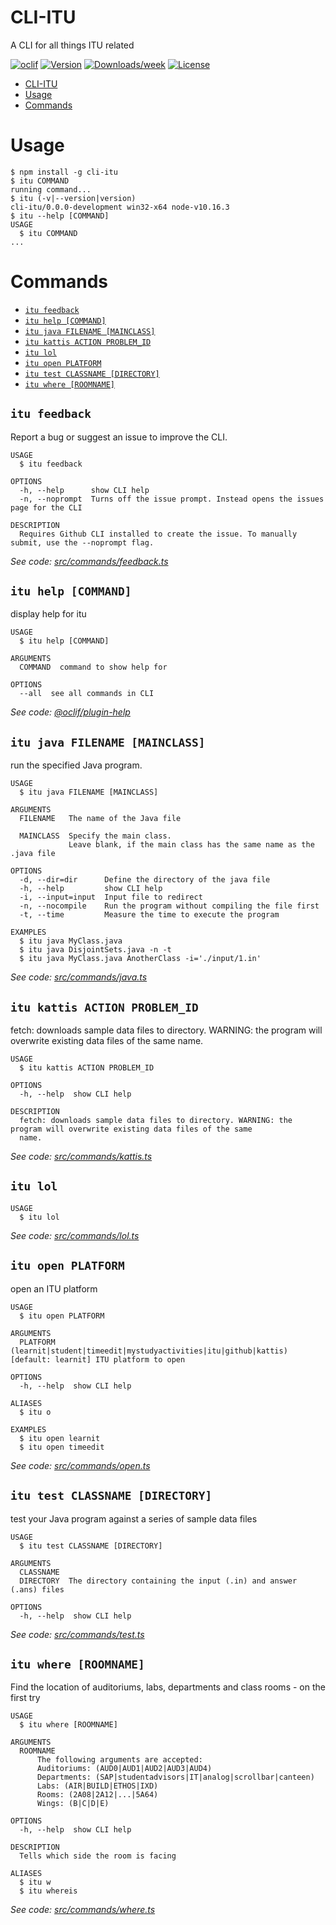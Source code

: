 # CLI-ITU

A CLI for all things ITU related

[![oclif](https://img.shields.io/badge/cli-oclif-brightgreen.svg)](https://oclif.io)
[![Version](https://img.shields.io/npm/v/cli-itu.svg)](https://npmjs.org/package/cli-itu)
[![Downloads/week](https://img.shields.io/npm/dw/cli-itu.svg)](https://npmjs.org/package/cli-itu)
[![License](https://img.shields.io/npm/l/cli-itu.svg)](https://github.com/AsgereDreemurr/CLI-ITU/blob/main/package.json)

<!-- toc -->
* [CLI-ITU](#cli-itu)
* [Usage](#usage)
* [Commands](#commands)
<!-- tocstop -->

# Usage

<!-- usage -->
```sh-session
$ npm install -g cli-itu
$ itu COMMAND
running command...
$ itu (-v|--version|version)
cli-itu/0.0.0-development win32-x64 node-v10.16.3
$ itu --help [COMMAND]
USAGE
  $ itu COMMAND
...
```
<!-- usagestop -->

# Commands

<!-- commands -->
* [`itu feedback`](#itu-feedback)
* [`itu help [COMMAND]`](#itu-help-command)
* [`itu java FILENAME [MAINCLASS]`](#itu-java-filename-mainclass)
* [`itu kattis ACTION PROBLEM_ID`](#itu-kattis-action-problem_id)
* [`itu lol`](#itu-lol)
* [`itu open PLATFORM`](#itu-open-platform)
* [`itu test CLASSNAME [DIRECTORY]`](#itu-test-classname-directory)
* [`itu where [ROOMNAME]`](#itu-where-roomname)

## `itu feedback`

Report a bug or suggest an issue to improve the CLI. 

```
USAGE
  $ itu feedback

OPTIONS
  -h, --help      show CLI help
  -n, --noprompt  Turns off the issue prompt. Instead opens the issues page for the CLI

DESCRIPTION
  Requires Github CLI installed to create the issue. To manually submit, use the --noprompt flag.
```

_See code: [src/commands/feedback.ts](https://github.com/AsgereDreemurr/CLI-ITU/blob/v0.0.0-development/src/commands/feedback.ts)_

## `itu help [COMMAND]`

display help for itu

```
USAGE
  $ itu help [COMMAND]

ARGUMENTS
  COMMAND  command to show help for

OPTIONS
  --all  see all commands in CLI
```

_See code: [@oclif/plugin-help](https://github.com/oclif/plugin-help/blob/v3.2.3/src/commands/help.ts)_

## `itu java FILENAME [MAINCLASS]`

run the specified Java program.

```
USAGE
  $ itu java FILENAME [MAINCLASS]

ARGUMENTS
  FILENAME   The name of the Java file

  MAINCLASS  Specify the main class.
             Leave blank, if the main class has the same name as the .java file

OPTIONS
  -d, --dir=dir      Define the directory of the java file
  -h, --help         show CLI help
  -i, --input=input  Input file to redirect
  -n, --nocompile    Run the program without compiling the file first
  -t, --time         Measure the time to execute the program

EXAMPLES
  $ itu java MyClass.java
  $ itu java DisjointSets.java -n -t
  $ itu java MyClass.java AnotherClass -i='./input/1.in'
```

_See code: [src/commands/java.ts](https://github.com/AsgereDreemurr/CLI-ITU/blob/v0.0.0-development/src/commands/java.ts)_

## `itu kattis ACTION PROBLEM_ID`

fetch: downloads sample data files to directory. WARNING: the program will overwrite existing data files of the same name.

```
USAGE
  $ itu kattis ACTION PROBLEM_ID

OPTIONS
  -h, --help  show CLI help

DESCRIPTION
  fetch: downloads sample data files to directory. WARNING: the program will overwrite existing data files of the same 
  name.
```

_See code: [src/commands/kattis.ts](https://github.com/AsgereDreemurr/CLI-ITU/blob/v0.0.0-development/src/commands/kattis.ts)_

## `itu lol`

```
USAGE
  $ itu lol
```

_See code: [src/commands/lol.ts](https://github.com/AsgereDreemurr/CLI-ITU/blob/v0.0.0-development/src/commands/lol.ts)_

## `itu open PLATFORM`

open an ITU platform

```
USAGE
  $ itu open PLATFORM

ARGUMENTS
  PLATFORM  (learnit|student|timeedit|mystudyactivities|itu|github|kattis) [default: learnit] ITU platform to open

OPTIONS
  -h, --help  show CLI help

ALIASES
  $ itu o

EXAMPLES
  $ itu open learnit
  $ itu open timeedit
```

_See code: [src/commands/open.ts](https://github.com/AsgereDreemurr/CLI-ITU/blob/v0.0.0-development/src/commands/open.ts)_

## `itu test CLASSNAME [DIRECTORY]`

test your Java program against a series of sample data files

```
USAGE
  $ itu test CLASSNAME [DIRECTORY]

ARGUMENTS
  CLASSNAME
  DIRECTORY  The directory containing the input (.in) and answer (.ans) files

OPTIONS
  -h, --help  show CLI help
```

_See code: [src/commands/test.ts](https://github.com/AsgereDreemurr/CLI-ITU/blob/v0.0.0-development/src/commands/test.ts)_

## `itu where [ROOMNAME]`

Find the location of auditoriums, labs, departments and class rooms - on the first try

```
USAGE
  $ itu where [ROOMNAME]

ARGUMENTS
  ROOMNAME
      The following arguments are accepted:
      Auditoriums: (AUD0|AUD1|AUD2|AUD3|AUD4)
      Departments: (SAP|studentadvisors|IT|analog|scrollbar|canteen)
      Labs: (AIR|BUILD|ETHOS|IXD)
      Rooms: (2A08|2A12|...|5A64)
      Wings: (B|C|D|E)

OPTIONS
  -h, --help  show CLI help

DESCRIPTION
  Tells which side the room is facing

ALIASES
  $ itu w
  $ itu whereis
```

_See code: [src/commands/where.ts](https://github.com/AsgereDreemurr/CLI-ITU/blob/v0.0.0-development/src/commands/where.ts)_
<!-- commandsstop -->
